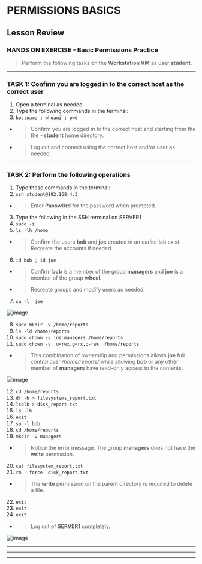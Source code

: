 # PERMISSIONS BASICS
## Lesson Review

### HANDS ON EXERCISE - Basic Permissions Practice

> Perform the following tasks on the **Workstation VM** as user **student**.

******
### TASK 1: Confirm you are logged in to the correct host as the correct user
1. Open a terminal as needed
2. Type the following commands in the terminal:
3. `hostname ; whoami ; pwd `
- > Confirm you are logged in to the correct host and starting from the the **~student** home directory.
- > Log out and connect using the correct host and/or user as needed.
******
### TASK 2: Perform the following operations
1. Type these commands in the terminal: 
2. `ssh student@192.168.4.3 `
- > Enter **Passw0rd** for the password when prompted.
3. Type the following in the SSH terminal on SERVER1
4. `sudo -i `
5. `ls -lh /home `
- > Confirm the users **bob** and **joe** created in an earlier lab exist.  Recreate the accounts if needed.
6. `id bob ; id joe `
- > Confirm **bob** is a member of the group **managers** and **joe** is a member of the group **wheel**.
- > Recreate groups and modify users as needed.
7. `su -l  joe `

![image](https://user-images.githubusercontent.com/36435980/146076307-ef755058-cb47-48cb-8693-c470a8419289.png)

8. `sudo mkdir -v /home/reports `
9. `ls -ld /home/reports `
10. `sudo chown -v joe:managers /home/reports ` 
11. `sudo chown -v  u=rwx,g=rx,o-rwx  /home/reports  `
- > This combination of ownership and permissions allows **joe** full control over */home/reports/* while allowing **bob** or any other member of **managers** have read-only access to the contents.

![image](https://user-images.githubusercontent.com/36435980/146077332-1bcc61e8-d8d6-46d6-b4cf-38c36ca562e7.png)

12. `cd /home/reports `
13. `df -h > filesystems_report.txt `
14. `lsblk > disk_report.txt `
15. `ls -lh `
16. `exit `
17. `su -l bob `
18. `cd /home/reports `
19. `mkdir -v managers `
- > Notice the error message.  The group **managers** does not have the **write** permission.
20. `cat filesystem_report.txt `
21. `rm --force  disk_report.txt `
- > The **write** permission on the parent directory is required to delete a file.
22. `exit `
23. `exit `
24. `exit `
- > Log out of **SERVER1** completely.

![image](https://user-images.githubusercontent.com/36435980/146079499-4a051b5a-cf38-4336-807c-ec5e1f009dc9.png)

******

******

******


